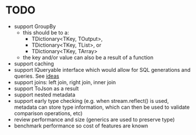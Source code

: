 
# TODO

- support GroupBy
  * this should be to a:
  	- TDictionary<TKey, TOutput>, 
  	- TDictionary<TKey, TList<TOutput>>, or 
  	- TDictionary<TKey, TArray<TOutput>>
  * the key and/or value can also be a result of a function
- support caching
- support IQueryable<T> interface which would allow for SQL generations and queries. See [ideas](./ideas.md)
- support joins: left join, right join, inner join
- support ToJson as a result
- support nested metadata
- support early type checking (e.g. when stream.reflect() is used, metadata can store type information, which can then be used to validate comparison operations, etc)
- review performance and size (generics are used to preserve type)
- benchmark performance so cost of features are known